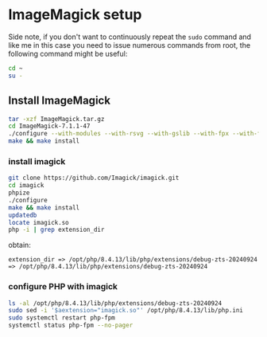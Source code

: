 # ImageMagick setup

Side note, if you don't want to continuously repeat the `sudo` command and like me in this case you need to issue numerous commands from root, the following command might be useful:

```bash
cd ~
su -
```

## Install ImageMagick

```bash
tar -xzf ImageMagick.tar.gz
cd ImageMagick-7.1.1-47
./configure --with-modules --with-rsvg --with-gslib --with-fpx --with-flif --with-fftw --verbose
make && make install
```

### install imagick

```bash
git clone https://github.com/Imagick/imagick.git
cd imagick
phpize
./configure
make && make install
updatedb
locate imagick.so
php -i | grep extension_dir
```

obtain:

```text
extension_dir => /opt/php/8.4.13/lib/php/extensions/debug-zts-20240924 => /opt/php/8.4.13/lib/php/extensions/debug-zts-20240924
```

### configure PHP with imagick

```bash
ls -al /opt/php/8.4.13/lib/php/extensions/debug-zts-20240924
sudo sed -i '$aextension="imagick.so"' /opt/php/8.4.13/lib/php.ini
sudo systemctl restart php-fpm
systemctl status php-fpm --no-pager
```
